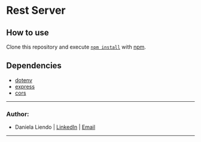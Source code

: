 # Rest Server

## How to use

Clone this repository and execute [`npm install`](https://docs.npmjs.com/cli/v6/commands/npm-install) with [npm](https://docs.npmjs.com/cli/init).

## Dependencies
- [dotenv](https://github.com/motdotla/dotenv#readme)
- [express](http://expressjs.com/)
- [cors](https://github.com/expressjs/cors#readme)

---
### Author:
- Daniela Liendo | [LinkedIn](https://www.linkedin.com/in/daniela-liendo-026289189/) | [Email](mailto:danielaliendo@gmail.com)
---
